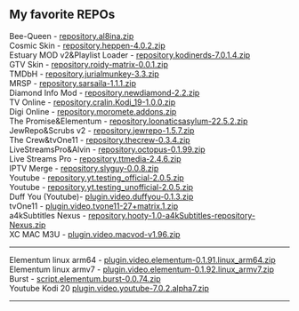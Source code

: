 ## My favorite REPOs

Bee-Queen - 
<a href="repository.al8ina.zip">repository.al8ina.zip</a><br>
Cosmic Skin - 
<a href="repository.heppen-4.0.2.zip">repository.heppen-4.0.2.zip</a><br>
Estuary MOD v2&Playlist Loader - 
<a href="repository.kodinerds-7.0.1.4.zip">repository.kodinerds-7.0.1.4.zip</a><br>
GTV Skin - 
<a href="repository.roidy-matrix-0.0.1.zip">repository.roidy-matrix-0.0.1.zip</a><br>
TMDbH - 
<a href="repository.jurialmunkey-3.3.zip">repository.jurialmunkey-3.3.zip</a><br>
MRSP - 
<a href="repository.sarsaila-1.1.1.zip">repository.sarsaila-1.1.1.zip</a><br>
Diamond Info Mod - 
<a href="repository.newdiamond-2.2.zip">repository.newdiamond-2.2.zip</a><br>
TV Online - 
<a href="repository.cralin.Kodi_19-1.0.0.zip">repository.cralin.Kodi_19-1.0.0.zip</a><br>
Digi Online - 
<a href="repository.moromete.addons.zip">repository.moromete.addons.zip</a><br>
The Promise&Elementum - 
<a href="repository.loonaticsasylum-22.5.2.zip">repository.loonaticsasylum-22.5.2.zip</a><br>
JewRepo&Scrubs v2 - 
<a href="repository.jewrepo-1.5.7.zip">repository.jewrepo-1.5.7.zip</a><br>
The Crew&tvOne11 - 
<a href="repository.thecrew-0.3.4.zip">repository.thecrew-0.3.4.zip</a><br>
LiveStreamsPro&Alvin - 
<a href="repository.octopus-0.1.99.zip">repository.octopus-0.1.99.zip</a><br>
Live Streams Pro -
<a href="repository.ttmedia-2.4.6.zip">repository.ttmedia-2.4.6.zip</a><br>
IPTV Merge - 
<a href="repository.slyguy-0.0.8.zip">repository.slyguy-0.0.8.zip</a><br>
Youtube - 
<a href="repository.yt.testing_official-2.0.5.zip">repository.yt.testing_official-2.0.5.zip</a><br>
Youtube - 
<a href="repository.yt.testing_unofficial-2.0.5.zip">repository.yt.testing_unofficial-2.0.5.zip</a><br>
Duff You (Youtube)- 
<a href="plugin.video.duffyou-0.1.3.zip">plugin.video.duffyou-0.1.3.zip</a><br>
tvOne11 - 
<a href="plugin.video.tvone11-27+matrix.1.zip">plugin.video.tvone11-27+matrix.1.zip</a><br>
a4kSubtitles Nexus - 
<a href="repository.hooty-1.0-a4kSubtitles-repository-Nexus.zip">repository.hooty-1.0-a4kSubtitles-repository-Nexus.zip</a><br>
XC MAC M3U - 
<a href="plugin.video.macvod-v1.96.zip">plugin.video.macvod-v1.96.zip</a><br>
<hr>
Elementum linux arm64 - 
<a href="plugin.video.elementum-0.1.91.linux_arm64.zip">plugin.video.elementum-0.1.91.linux_arm64.zip</a><br>
Elementum linux armv7 - 
<a href="plugin.video.elementum-0.1.92.linux_armv7.zip">plugin.video.elementum-0.1.92.linux_armv7.zip</a><br>
Burst - 
<a href="script.elementum.burst-0.0.74.zip">script.elementum.burst-0.0.74.zip</a><br>
Youtube Kodi 20
<a href="plugin.video.youtube-7.0.2.alpha7.zip">plugin.video.youtube-7.0.2.alpha7.zip</a><br>
<hr>